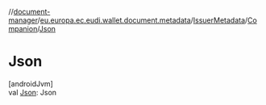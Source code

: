 //[document-manager](../../../../index.md)/[eu.europa.ec.eudi.wallet.document.metadata](../../index.md)/[IssuerMetadata](../index.md)/[Companion](index.md)/[Json](-json.md)

# Json

[androidJvm]\
val [Json](-json.md): Json
